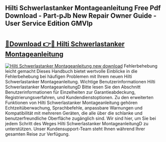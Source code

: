 ## Hilti Schwerlastanker Montageanleitung Free Pdf Download - Part-pJb New Repair Owner Guide - User Service Edition GMVlp

# <h2><a href="http://df8xi6.blite.top/?on=Hilti+Schwerlastanker+Montageanleitung">🔗Download 👉🔴 Hilti Schwerlastanker Montageanleitung</a></h2>

[![Hilti Schwerlastanker Montageanleitung new download](https://i.imgur.com/lujVjoI.png)](http://df8xi6.blite.top/?on=Hilti+Schwerlastanker+Montageanleitung)
Fehlerbehebung leicht gemacht Dieses Handbuch bietet wertvolle Einblicke in die Fehlerbehebung bei häufigen Problemen mit Ihrem neuen Hilti Schwerlastanker Montageanleitung. Wichtige Benutzerinformationen Hilti Schwerlastanker MontageanleitungD Bitte lesen Sie den Abschnitt Benutzerinformationen für Einzelheiten zur Garantieabdeckung, Registrierungsverfahren, und Kundendienstoptionen. Zu den erweiterten Funktionen von Hilti Schwerlastanker Montageanleitung gehören Echtzeitüberwachung, Sprachbefehle, anpassbare Warnungen und Kompatibilität mit mehreren Geräten, die alle über die schlanke und benutzerfreundliche Oberfläche zugänglich sind. Wir sind hier, um Sie bei jedem Schritt des Weges Hilti Schwerlastanker MontageanleitungD zu unterstützen. Unser Kundensupport-Team steht Ihnen während Ihrer gesamten Reise zur Verfügung.
